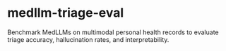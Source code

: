 # medllm-triage-eval
Benchmark MedLLMs on multimodal personal health records to evaluate triage accuracy, hallucination rates, and interpretability.
